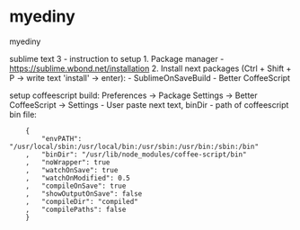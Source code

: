 myediny
=======

myediny

sublime text 3 - instruction to setup
	1. Package manager - https://sublime.wbond.net/installation
	2. Install next packages (Ctrl + Shift + P -> write text 'install' -> enter):
		-	SublimeOnSaveBuild
		-	Better CoffeeScript

setup coffeescript build:
	Preferences -> Package Settings -> Better CoffeeScript -> Settings - User
	paste next text, binDir - path of coffeescript bin file:

		{
		    "envPATH": "/usr/local/sbin:/usr/local/bin:/usr/sbin:/usr/bin:/sbin:/bin"
		,   "binDir": "/usr/lib/node_modules/coffee-script/bin"
		,   "noWrapper": true
		,   "watchOnSave": true
		,   "watchOnModified": 0.5
		,   "compileOnSave": true
		,   "showOutputOnSave": false
		,   "compileDir": "compiled"
		,   "compilePaths": false
		}


